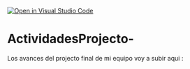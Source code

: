 [![Open in Visual Studio Code](https://classroom.github.com/assets/open-in-vscode-c66648af7eb3fe8bc4f294546bfd86ef473780cde1dea487d3c4ff354943c9ae.svg)](https://classroom.github.com/online_ide?assignment_repo_id=8479345&assignment_repo_type=AssignmentRepo)
# ActividadesProjecto-
Los avances del projecto final de mi equipo voy a subir aqui : 
